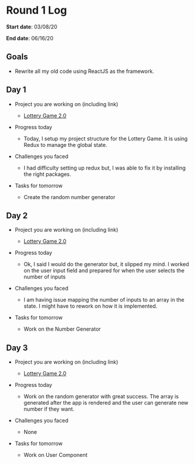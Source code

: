 # Round 1 Log

**Start date**: 03/08/20

**End date**: 06/16/20

## Goals

- Rewrite all my old code using ReactJS as the framework.

## Day 1

- Project you are working on (including link)

  - [Lottery Game 2.0](https://github.com/Bobj2018/Lottery-Game-2.0)

- Progress today
  - Today, I setup my project structure for the Lottery Game. It is using Redux to manage the global state.
- Challenges you faced
  - I had difficulty setting up redux but, I was able to fix it by installing the right packages.
- Tasks for tomorrow
  - Create the random number generator

## Day 2

- Project you are working on (including link)

  - [Lottery Game 2.0](https://github.com/Bobj2018/Lottery-Game-2.0)

- Progress today
  - Ok, I said I would do the generator but, it slipped my mind. I worked on the user input field and prepared for when the user selects the number of inputs
- Challenges you faced
  - I am having issue mapping the number of inputs to an array in the state. I might have to rework on how it is implemented.
- Tasks for tomorrow
  - Work on the Number Generator

## Day 3

- Project you are working on (including link)

  - [Lottery Game 2.0](https://github.com/Bobj2018/Lottery-Game-2.0)

- Progress today
  - Work on the random generator with great success. The array is generated after the app is rendered and the user can generate new number if they want.
- Challenges you faced
  - None
- Tasks for tomorrow
  - Work on User Component
